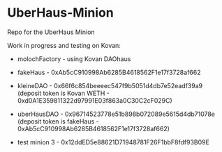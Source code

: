 # UberHaus-Minion
Repo for the UberHaus Minion

Work in progress and testing on Kovan:

- molochFactory - using Kovan DAOhaus

- fakeHaus - 0xAb5cC910998Ab6285B4618562F1e17f3728af662
- kleineDAO - 0x66f6c854beeeec547f9b5051d4db7e52eadf39a9 (deposit token is Kovan WETH - 0xd0A1E359811322d97991E03f863a0C30C2cF029C)
- uberHausDAO - 0x96714523778e51b898b072089e5615d4db71078e (deposit token is fakeHaus - 0xAb5cC910998Ab6285B4618562F1e17f3728af662)

- test minion 3 - 0x12ddED5e88621D71948781F26F1bbF8fdf93B09E


